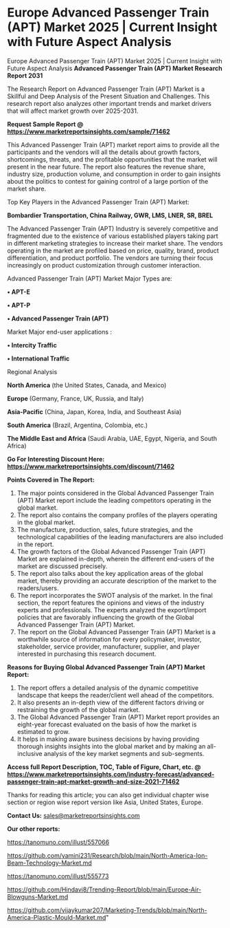 # Europe Advanced Passenger Train (APT) Market 2025 | Current Insight with Future Aspect Analysis
Europe Advanced Passenger Train (APT) Market 2025 | Current Insight with Future Aspect Analysis
<strong>Advanced Passenger Train (APT) Market Research Report 2031</strong>

The Research Report on Advanced Passenger Train (APT) Market is a Skillful and Deep Analysis of the Present Situation and Challenges. This research report also analyzes other important trends and market drivers that will affect market growth over 2025-2031.

<strong>Request Sample Report @ <a href=https://www.marketreportsinsights.com/sample/71462>https://www.marketreportsinsights.com/sample/71462</a></strong>

This Advanced Passenger Train (APT) market report aims to provide all the participants and the vendors will all the details about growth factors, shortcomings, threats, and the profitable opportunities that the market will present in the near future. The report also features the revenue share, industry size, production volume, and consumption in order to gain insights about the politics to contest for gaining control of a large portion of the market share.

Top Key Players in the Advanced Passenger Train (APT) Market:

<strong>Bombardier Transportation, China Railway, GWR, LMS, LNER, SR, BREL</strong>

The Advanced Passenger Train (APT) Industry is severely competitive and fragmented due to the existence of various established players taking part in different marketing strategies to increase their market share. The vendors operating in the market are profiled based on price, quality, brand, product differentiation, and product portfolio. The vendors are turning their focus increasingly on product customization through customer interaction.

Advanced Passenger Train (APT) Market Major Types are:

<strong>• APT-E

• APT-P

• Advanced Passenger Train (APT)</strong>

Market Major end-user applications :

<strong>• Intercity Traffic

• International Traffic</strong>

Regional Analysis

</u><strong><b>North America</b></strong> (the United States, Canada, and Mexico)

<strong><b>Europe </b></strong>(Germany, France, UK, Russia, and Italy)

<strong><b>Asia-Pacific</b></strong> (China, Japan, Korea, India, and Southeast Asia)

<strong><b>South America</b></strong> (Brazil, Argentina, Colombia, etc.)

<strong><b>The Middle East and Africa</b></strong> (Saudi Arabia, UAE, Egypt, Nigeria, and South Africa)

<strong>Go For Interesting Discount Here: <a href=https://www.marketreportsinsights.com/discount/71462>https://www.marketreportsinsights.com/discount/71462</a></strong>

<strong>Points Covered in The Report:</strong>
<ol>
  <li>The major points considered in the Global Advanced Passenger Train (APT) Market report include the leading competitors operating in the global market.</li>
  <li>The report also contains the company profiles of the players operating in the global market.</li>
  <li>The manufacture, production, sales, future strategies, and the technological capabilities of the leading manufacturers are also included in the report.</li>
  <li>The growth factors of the Global Advanced Passenger Train (APT) Market are explained in-depth, wherein the different end-users of the market are discussed precisely.</li>
  <li>The report also talks about the key application areas of the global market, thereby providing an accurate description of the market to the readers/users.</li>
  <li>The report incorporates the SWOT analysis of the market. In the final section, the report features the opinions and views of the industry experts and professionals. The experts analyzed the export/import policies that are favorably influencing the growth of the Global Advanced Passenger Train (APT) Market.</li>
  <li>The report on the Global Advanced Passenger Train (APT) Market is a worthwhile source of information for every policymaker, investor, stakeholder, service provider, manufacturer, supplier, and player interested in purchasing this research document.</li>
</ol>
<strong>Reasons for Buying Global Advanced Passenger Train (APT) Market Report:</strong>

<ol>
  <li>The report offers a detailed analysis of the dynamic competitive landscape that keeps the reader/client well ahead of the competitors.</li>
  <li>It also presents an in-depth view of the different factors driving or restraining the growth of the global market.</li>
  <li>The Global Advanced Passenger Train (APT) Market report provides an eight-year forecast evaluated on the basis of how the market is estimated to grow.</li>
  <li>It helps in making aware business decisions by having providing thorough insights insights into the global market and by making an all-inclusive analysis of the key market segments and sub-segments.</li>
</ol>
<strong>Access full Report Description, TOC, Table of Figure, Chart, etc. @ <a href=https://www.marketreportsinsights.com/industry-forecast/advanced-passenger-train-apt-market-growth-and-size-2021-71462>https://www.marketreportsinsights.com/industry-forecast/advanced-passenger-train-apt-market-growth-and-size-2021-71462</a></strong>


Thanks for reading this article; you can also get individual chapter wise section or region wise report version like Asia, United States, Europe.

<strong>Contact Us:</strong>
sales@marketreportsinsights.com

<strong>Our other reports:</strong>

<a href=https://tanomuno.com/illust/557066>https://tanomuno.com/illust/557066</a>

<a href=https://github.com/yamini231/Research/blob/main/North-America-Ion-Beam-Technology-Market.md>https://github.com/yamini231/Research/blob/main/North-America-Ion-Beam-Technology-Market.md</a>

<a href=https://tanomuno.com/illust/555773>https://tanomuno.com/illust/555773</a>

<a href=https://github.com/Hindavi8/Trending-Report/blob/main/Europe-Air-Blowguns-Market.md>https://github.com/Hindavi8/Trending-Report/blob/main/Europe-Air-Blowguns-Market.md</a>

<a href=https://github.com/vijaykumar207/Marketing-Trends/blob/main/North-America-Plastic-Mould-Market.md>https://github.com/vijaykumar207/Marketing-Trends/blob/main/North-America-Plastic-Mould-Market.md</a>"
